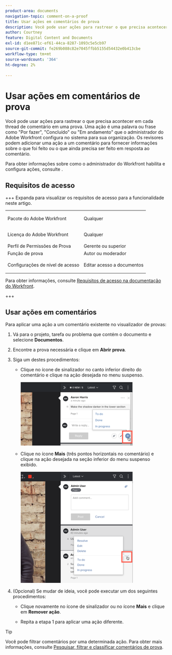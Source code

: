 ```yaml
---
product-area: documents
navigation-topic: comment-on-a-proof
title: Usar ações em comentários de prova
description: Você pode usar ações para rastrear o que precisa acontecer em cada thread de comentário em uma prova. Uma ação é uma palavra ou frase como "Por fazer", "Concluído" ou "Em andamento" que o administrador do Adobe Workfront configura no sistema para sua organização. Os revisores podem adicionar uma ação a um comentário para fornecer informações sobre o que foi feito ou o que ainda precisa ser feito em resposta ao comentário.
author: Courtney
feature: Digital Content and Documents
exl-id: d1ee871c-ef61-44ca-8287-1093c5e5cb97
source-git-commit: fe269b088c82e7045ffbb5155d54432e0b413cbe
workflow-type: tm+mt
source-wordcount: '364'
ht-degree: 2%

---
```


# Usar ações em comentários de prova

Você pode usar ações para rastrear o que precisa acontecer em cada thread de comentário em uma prova. Uma ação é uma palavra ou frase como &quot;Por fazer&quot;, &quot;Concluído&quot; ou &quot;Em andamento&quot; que o administrador do Adobe Workfront configura no sistema para sua organização. Os revisores podem adicionar uma ação a um comentário para fornecer informações sobre o que foi feito ou o que ainda precisa ser feito em resposta ao comentário.

Para obter informações sobre como o administrador do Workfront habilita e configura ações, consulte .

## Requisitos de acesso

+++ Expanda para visualizar os requisitos de acesso para a funcionalidade neste artigo.

<table style="table-layout:auto"> 
 <col> 
 <col> 
 <tbody> 
  <tr> 
   <td role="rowheader">Pacote do Adobe Workfront</td> 
   <td> <p>Qualquer</p> </td> 
  </tr> 
  <tr> 
   <td role="rowheader">Licença do Adobe Workfront</td> 
   <td> <p>Qualquer</p></td> 
  </tr> 
  <tr> 
   <td role="rowheader">Perfil de Permissões de Prova </td> 
   <td>Gerente ou superior</td> 
  </tr> 
  <tr> 
   <td role="rowheader">Função de prova</td> 
   <td>Autor ou moderador</td> 
  </tr> 
  <tr> 
   <td role="rowheader">Configurações de nível de acesso</td> 
   <td> <p>Editar acesso a documentos</p> </td> 
  </tr> 
 </tbody> 
</table>

Para obter informações, consulte [Requisitos de acesso na documentação do Workfront](/help/quicksilver/administration-and-setup/add-users/access-levels-and-object-permissions/access-level-requirements-in-documentation.md).

+++

## Usar ações em comentários

Para aplicar uma ação a um comentário existente no visualizador de provas:

1. Vá para o projeto, tarefa ou problema que contém o documento e selecione **Documentos**.
1. Encontre a prova necessária e clique em **Abrir prova**.

1. Siga um destes procedimentos:

   * Clique no ícone de sinalizador no canto inferior direito do comentário e clique na ação desejada no menu suspenso.

     ![Ícone do sinalizador de ações](assets/actions-flag-icon-350x198.png)

   * Clique no ícone **Mais** (três pontos horizontais no comentário) e clique na ação desejada na seção inferior do menu suspenso exibido.

     ![Ações_em_comentários-Mais_menu.png](assets/actions-on-coments-more-menu-350x347.png)

1. (Opcional) Se mudar de ideia, você pode executar um dos seguintes procedimentos:

   * Clique novamente no ícone de sinalizador ou no ícone **Mais** e clique em **Remover ação**.

   * Repita a etapa 1 para aplicar uma ação diferente.

>[!TIP]
>
>Você pode filtrar comentários por uma determinada ação. Para obter mais informações, consulte [Pesquisar, filtrar e classificar comentários de prova](../../../../review-and-approve-work/proofing/reviewing-proofs-within-workfront/comment-on-a-proof/search-filter-sort-comments.md).

